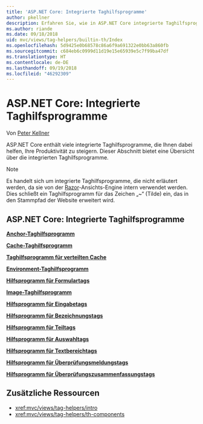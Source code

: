 ```yaml
---
title: 'ASP.NET Core: Integrierte Taghilfsprogramme'
author: pkellner
description: Erfahren Sie, wie in ASP.NET Core integrierte Taghilfsprogramme dabei helfen, Ihre Produktivität zu steigern.
ms.author: riande
ms.date: 09/18/2018
uid: mvc/views/tag-helpers/builtin-th/Index
ms.openlocfilehash: 5d9425e0b68578c86a6f9a691322e0bb63a860fb
ms.sourcegitcommit: c684eb6c0999d11d19e15e65939e5c7f99ba47df
ms.translationtype: HT
ms.contentlocale: de-DE
ms.lasthandoff: 09/19/2018
ms.locfileid: "46292309"
---
```

# <a name="aspnet-core-built-in-tag-helpers"></a>ASP.NET Core: Integrierte Taghilfsprogramme

Von [Peter Kellner](http://peterkellner.net)

ASP.NET Core enthält viele integrierte Taghilfsprogramme, die Ihnen dabei helfen, Ihre Produktivität zu steigern. Dieser Abschnitt bietet eine Übersicht über die integrierten Taghilfsprogramme.

> [!NOTE]
> Es handelt sich um integrierte Taghilfsprogramme, die nicht erläutert werden, da sie von der [Razor](xref:mvc/views/razor)-Ansichts-Engine intern verwendet werden. Dies schließt ein Taghilfsprogramm für das Zeichen „~“ (Tilde) ein, das in den Stammpfad der Website erweitert wird.

## <a name="built-in-aspnet-core-tag-helpers"></a>ASP.NET Core: Integrierte Taghilfsprogramme

**[Anchor-Taghilfsprogramm](xref:mvc/views/tag-helpers/builtin-th/anchor-tag-helper)**

**[Cache-Taghilfsprogramm](xref:mvc/views/tag-helpers/builtin-th/cache-tag-helper)**

**[Taghilfsprogramm für verteilten Cache](xref:mvc/views/tag-helpers/builtin-th/distributed-cache-tag-helper)**

**[Environment-Taghilfsprogramm](xref:mvc/views/tag-helpers/builtin-th/environment-tag-helper)**

[comment]: **[FormActionTagHelper](xref:mvc/views/tag-helpers/builtin-th/form-action-tag-helper)**

**[Hilfsprogramm für Formulartags](xref:mvc/views/working-with-forms#the-form-tag-helper)**

**[Image-Taghilfsprogramm](xref:mvc/views/tag-helpers/builtin-th/image-tag-helper)**

**[Hilfsprogramm für Eingabetags](xref:mvc/views/working-with-forms#the-input-tag-helper)**

**[Hilfsprogramm für Bezeichnungstags](xref:mvc/views/working-with-forms#the-label-tag-helper)**

[comment]: **[LinkTagHelper](xref:mvc/views/tag-helpers/builtin-th/link-tag-helper)**

[comment]: **[OptionTagHelper](xref:mvc/views/tag-helpers/builtin-th/option-tag-helper)**

[comment]: **[ScriptTagHelper](xref:mvc/views/tag-helpers/builtin-th/script-tag-helper)**

**[Hilfsprogramm für Teiltags](xref:mvc/views/tag-helpers/builtin-th/partial-tag-helper)**

**[Hilfsprogramm für Auswahltags](xref:mvc/views/working-with-forms#the-select-tag-helper)**

**[Hilfsprogramm für Textbereichtags](xref:mvc/views/working-with-forms#the-textarea-tag-helper)**

**[Hilfsprogramm für Überprüfungsmeldungstags](xref:mvc/views/working-with-forms#the-validation-message-tag-helper)**

**[Hilfsprogramm für Überprüfungszusammenfassungstags](xref:mvc/views/working-with-forms#the-validation-summary-tag-helper)**

## <a name="additional-resources"></a>Zusätzliche Ressourcen

* <xref:mvc/views/tag-helpers/intro>
* <xref:mvc/views/tag-helpers/th-components>
